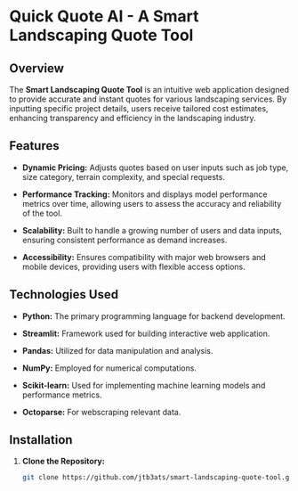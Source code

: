 # Quick Quote AI - A Smart Landscaping Quote Tool

## Overview

The **Smart Landscaping Quote Tool** is an intuitive web application designed to provide accurate and instant quotes for various landscaping services. By inputting specific project details, users receive tailored cost estimates, enhancing transparency and efficiency in the landscaping industry.

## Features

- **Dynamic Pricing:** Adjusts quotes based on user inputs such as job type, size category, terrain complexity, and special requests.

- **Performance Tracking:** Monitors and displays model performance metrics over time, allowing users to assess the accuracy and reliability of the tool.

- **Scalability:** Built to handle a growing number of users and data inputs, ensuring consistent performance as demand increases.

- **Accessibility:** Ensures compatibility with major web browsers and mobile devices, providing users with flexible access options.

## Technologies Used

- **Python:** The primary programming language for backend development.

- **Streamlit:** Framework used for building interactive web application.

- **Pandas:** Utilized for data manipulation and analysis.

- **NumPy:** Employed for numerical computations.

- **Scikit-learn:** Used for implementing machine learning models and performance metrics.

- **Octoparse:** For webscraping relevant data.

## Installation

1. **Clone the Repository:**

   ```bash
   git clone https://github.com/jtb3ats/smart-landscaping-quote-tool.git
